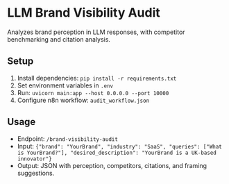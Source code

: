 # LLM Brand Visibility Audit
Analyzes brand perception in LLM responses, with competitor benchmarking and citation analysis.

## Setup
1. Install dependencies: `pip install -r requirements.txt`
2. Set environment variables in `.env`
3. Run: `uvicorn main:app --host 0.0.0.0 --port 10000`
4. Configure n8n workflow: `audit_workflow.json`

## Usage
- Endpoint: `/brand-visibility-audit`
- Input: `{"brand": "YourBrand", "industry": "SaaS", "queries": ["What is YourBrand?"], "desired_description": "YourBrand is a UK-based innovator"}`
- Output: JSON with perception, competitors, citations, and framing suggestions.
